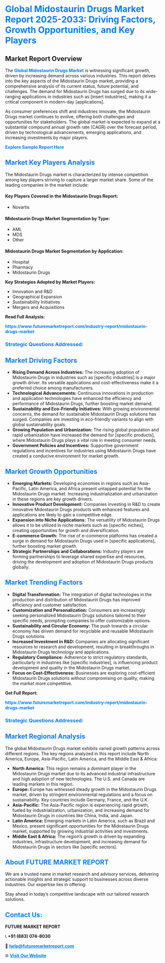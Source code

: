 <h1 style="color: #007BFF;">Global Midostaurin Drugs Market Report 2025-2033: Driving Factors, Growth Opportunities, and Key Players</h1>

<section id="overview">
<h2>Market Report Overview</h2>
<p>The <a href="https://www.futuremarketreport.com/industry-report/midostaurin-drugs-market" style="color: #007BFF; text-decoration: none;"><strong>Global Midostaurin Drugs Market</strong></a> is witnessing significant growth, driven by increasing demand across various industries. This report delves into the key aspects of the Midostaurin Drugs market, providing a comprehensive analysis of its current status, future potential, and challenges. The demand for Midostaurin Drugs has surged due to its wide-ranging applications in industries such as [insert industries], making it a critical component in modern-day [applications].</p>
<p>As consumer preferences shift and industries innovate, the Midostaurin Drugs market continues to evolve, offering both challenges and opportunities for stakeholders. The global market is expected to expand at a substantial compound annual growth rate (CAGR) over the forecast period, driven by technological advancements, emerging applications, and increasing investments by major players.</p>
</section>

<section id="overview">
<p><a href="https://www.futuremarketreport.com/request-sample/reportId=122731" style="color: #007BFF; text-decoration: none;"><strong>Explore Sample Report Here</strong></a></p>
</section>

<section id="key-players">
<h2 style="color: #007BFF;">Market Key Players Analysis</h2>
<p>The Midostaurin Drugs market is characterized by intense competition among key players striving to capture a larger market share. Some of the leading companies in the market include:</p>
<h4>Key Players Covered in the Midostaurin Drugs Report:</h4>
<ul><li>Novartis</li></ul>
<h4>Midostaurin Drugs Market Segmentation by Type:</h4>
<ul><li>AML</li><li>MDS</li><li>Other</li></ul>

<h4>Midostaurin Drugs Market Segmentation by Application:</h4>
<ul><li>Hospital</li><li>Pharmacy</li><li>Midostaurin Drugs</li></ul>
<p><strong>Key Strategies Adopted by Market Players:</strong></p>
<ul>
<li>Innovation and R&D</li>
<li>Geographical Expansion</li>
<li>Sustainability Initiatives</li>
<li>Mergers and Acquisitions</li>
</ul>
</section>

<section>
<p><strong>Read Full Analysis: </strong></p><a href="https://www.futuremarketreport.com/industry-report/midostaurin-drugs-market" style="color: #007BFF; text-decoration: none;"><strong>https://www.futuremarketreport.com/industry-report/midostaurin-drugs-market</strong></a>
<h3 style="color: #007BFF;">Strategic Questions Addressed:</h3>
</section>

<section id="driving-factors">
<h2 style="color: #007BFF;">Market Driving Factors</h2>
<ul>
<li><strong>Rising Demand Across Industries:</strong> The increasing adoption of Midostaurin Drugs in industries such as [specific industries] is a major growth driver. Its versatile applications and cost-effectiveness make it a preferred choice among manufacturers.</li>
<li><strong>Technological Advancements:</strong> Continuous innovations in production and application technologies have enhanced the efficiency and performance of Midostaurin Drugs, further boosting market demand.</li>
<li><strong>Sustainability and Eco-Friendly Initiatives:</strong> With growing environmental concerns, the demand for sustainable Midostaurin Drugs solutions has surged. Companies are investing in eco-friendly variants to align with global sustainability goals.</li>
<li><strong>Growing Population and Urbanization:</strong> The rising global population and rapid urbanization have increased the demand for [specific products], where Midostaurin Drugs plays a vital role in meeting consumer needs.</li>
<li><strong>Government Policies and Incentives:</strong> Supportive government regulations and incentives for industries using Midostaurin Drugs have created a conducive environment for market growth.</li>
</ul>
</section>

<section id="growth-opportunities">
<h2 style="color: #007BFF;">Market Growth Opportunities</h2>
<ul>
<li><strong>Emerging Markets:</strong> Developing economies in regions such as Asia-Pacific, Latin America, and Africa present untapped potential for the Midostaurin Drugs market. Increasing industrialization and urbanization in these regions are key growth drivers.</li>
<li><strong>Innovative Product Development:</strong> Companies investing in R&D to create innovative Midostaurin Drugs products with enhanced features and applications are likely to gain a competitive edge.</li>
<li><strong>Expansion into Niche Applications:</strong> The versatility of Midostaurin Drugs allows it to be utilized in niche markets such as [specific niches], creating opportunities for growth and diversification.</li>
<li><strong>E-commerce Growth:</strong> The rise of e-commerce platforms has created a surge in demand for Midostaurin Drugs used in [specific applications], further boosting market growth.</li>
<li><strong>Strategic Partnerships and Collaborations:</strong> Industry players are forming partnerships to leverage shared expertise and resources, driving the development and adoption of Midostaurin Drugs products globally.</li>
</ul>
</section>

<section id="trending-factors">
<h2 style="color: #007BFF;">Market Trending Factors</h2>
<ul>
<li><strong>Digital Transformation:</strong> The integration of digital technologies in the production and distribution of Midostaurin Drugs has improved efficiency and customer satisfaction.</li>
<li><strong>Customization and Personalization:</strong> Consumers are increasingly seeking personalized Midostaurin Drugs solutions tailored to their specific needs, prompting companies to offer customizable options.</li>
<li><strong>Sustainability and Circular Economy:</strong> The push towards a circular economy has driven demand for recyclable and reusable Midostaurin Drugs solutions.</li>
<li><strong>Increased Investment in R&D:</strong> Companies are allocating significant resources to research and development, resulting in breakthroughs in Midostaurin Drugs technology and applications.</li>
<li><strong>Regulatory Compliance:</strong> Adherence to strict regulatory standards, particularly in industries like [specific industries], is influencing product development and quality in the Midostaurin Drugs market.</li>
<li><strong>Focus on Cost-Effectiveness:</strong> Businesses are exploring cost-efficient Midostaurin Drugs solutions without compromising on quality, making the market more competitive.</li>
</ul>
</section>

<section>
<p><strong>Get Full Report: </strong></p><a href="https://www.futuremarketreport.com/industry-report/midostaurin-drugs-market" style="color: #007BFF; text-decoration: none;"><strong>https://www.futuremarketreport.com/industry-report/midostaurin-drugs-market</strong></a>
<h3 style="color: #007BFF;">Strategic Questions Addressed:</h3>
</section>


<section id="regional-analysis">
<h2 style="color: #007BFF;">Market Regional Analysis</h2>
<p>The global Midostaurin Drugs market exhibits varied growth patterns across different regions. The key regions analyzed in this report include North America, Europe, Asia-Pacific, Latin America, and the Middle East & Africa:</p>
<ul>
<li><strong>North America:</strong> This region remains a dominant player in the Midostaurin Drugs market due to its advanced industrial infrastructure and high adoption of new technologies. The U.S. and Canada are leading markets in this region.</li>
<li><strong>Europe:</strong> Europe has witnessed steady growth in the Midostaurin Drugs market, driven by stringent environmental regulations and a focus on sustainability. Key countries include Germany, France, and the U.K.</li>
<li><strong>Asia-Pacific:</strong> The Asia-Pacific region is experiencing rapid growth, fueled by industrialization, urbanization, and increasing demand for Midostaurin Drugs in countries like China, India, and Japan.</li>
<li><strong>Latin America:</strong> Emerging markets in Latin America, such as Brazil and Mexico, present significant opportunities for the Midostaurin Drugs market, supported by growing industrial activities and investments.</li>
<li><strong>Middle East & Africa:</strong> The region’s growth is driven by expanding industries, infrastructure development, and increasing demand for Midostaurin Drugs in sectors like [specific sectors].</li>
</ul>
</section>

<footer>
<h2 style="color: #007BFF;">About FUTURE MARKET REPORT</h2>
<p>We are a trusted name in market research and advisory services, delivering actionable insights and strategic support to businesses across diverse industries. Our expertise lies in offering:</p>

<p>Stay ahead in today’s competitive landscape with our tailored research solutions.</p>

<h2 style="color: #007BFF;">Contact Us:</h2>
<p><strong>FUTURE MARKET REPORT</strong></p>
<p>📞 <strong>+91 (883) 074-8030</strong></p>
<p>📧 <strong><a href="mailto:help@futuremarketreport.com" style="color: #007BFF;">help@futuremarketreport.com</a></strong></p>
<p>🌐 <strong><a href="https://www.futuremarketreport.com/" style="color: #007BFF;">Visit Our Website</a></strong></p>
</footer>